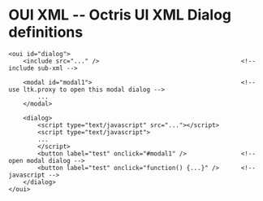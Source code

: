 OUI XML -- Octris UI XML Dialog definitions
===========================================

    <oui id="dialog">
        <include src="..." />                                       <!-- include sub-xml -->

        <modal id="modal1">                                         <!-- use ltk.proxy to open this modal dialog -->
            ...
        </modal>

        <dialog>
            <script type="text/javascript" src="..."></script>
            <script type="text/javascript">
            ...
            </script>
            <button label="test" onclick="#modal1" />               <!-- open modal dialog -->
            <button label="test" onclick="function() {...}" />      <!-- javascript -->
        </dialog>
    </oui>
